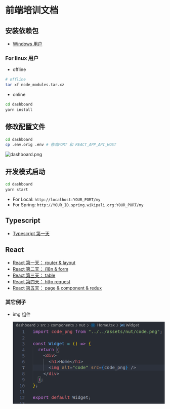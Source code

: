 # 前端培训文档

## 安装依赖包

- [Windows 用户](./WINDOWS.md)

### For linux 用户

- offline

```bash
# offline
tar xf node_modules.tar.xz
```

- online

```bash
cd dashboard
yarn install
```

## 修改配置文件

```bash
cd dashboard
cp .env.orig .env # 修改PORT 和 REACT_APP_API_HOST
```

![dashboard.png](dashboard.png)

## 开发模式启动

```bash
cd dashboard
yarn start
```

- For Local: `http://localhost:YOUR_PORT/my`
- For Spring: `http://YOUR_ID.spring.wikipali.org:YOUR_PORT/my`

## Typescript

- [Typescript 第一天](ts-day-1/)

## React

- [React 第一天： router & layout](react-day-1/)
- [React 第二天： i18n & form](react-day-2/)
- [React 第三天： table](react-day-3/)
- [React 第四天： http request](react-day-4/)
- [React 第五天： page & component & redux](react-day-5/)

### 其它例子

- img 组件

  ![img](img.png)
